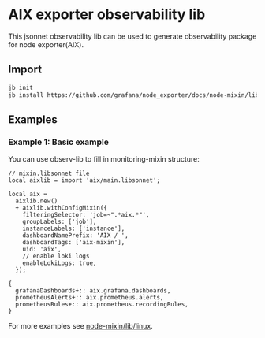 # AIX exporter observability lib

This jsonnet observability lib can be used to generate observability package for node exporter(AIX).

## Import

```sh
jb init
jb install https://github.com/grafana/node_exporter/docs/node-mixin/lib/aix
```

## Examples

### Example 1: Basic example

You can use observ-lib to fill in monitoring-mixin structure:

```jsonnet
// mixin.libsonnet file
local aixlib = import 'aix/main.libsonnet';

local aix =
  aixlib.new()
  + aixlib.withConfigMixin({
    filteringSelector: 'job=~".*aix.*"',
    groupLabels: ['job'],
    instanceLabels: ['instance'],
    dashboardNamePrefix: 'AIX / ',
    dashboardTags: ['aix-mixin'],
    uid: 'aix',
    // enable loki logs
    enableLokiLogs: true,
  });

{
  grafanaDashboards+:: aix.grafana.dashboards,
  prometheusAlerts+:: aix.prometheus.alerts,
  prometheusRules+:: aix.prometheus.recordingRules,
}

```
For more examples see [node-mixin/lib/linux](../linux).
